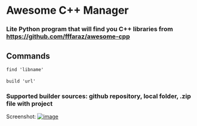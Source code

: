 # Awesome C++ Manager
### Lite Python program that will find you C++ libraries from https://github.com/fffaraz/awesome-cpp
## Commands
`find 'libname'`
<br></br>
`build 'url'`
### Supported builder sources: github repository, local folder, .zip file with project
Screenshot:
<a href="https://ibb.co/Yf4YZkx"><img src="https://i.ibb.co/L9Db5t3/image.png" alt="image" border="0"></a>
